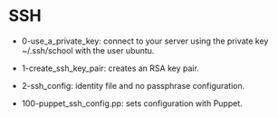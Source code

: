 # SSH

* 0-use_a_private_key: connect to your server using the private key ~/.ssh/school with the user ubuntu.

* 1-create_ssh_key_pair: creates an RSA key pair.

* 2-ssh_config: identity file and no passphrase configuration.

* 100-puppet_ssh_config.pp: sets configuration with Puppet.
